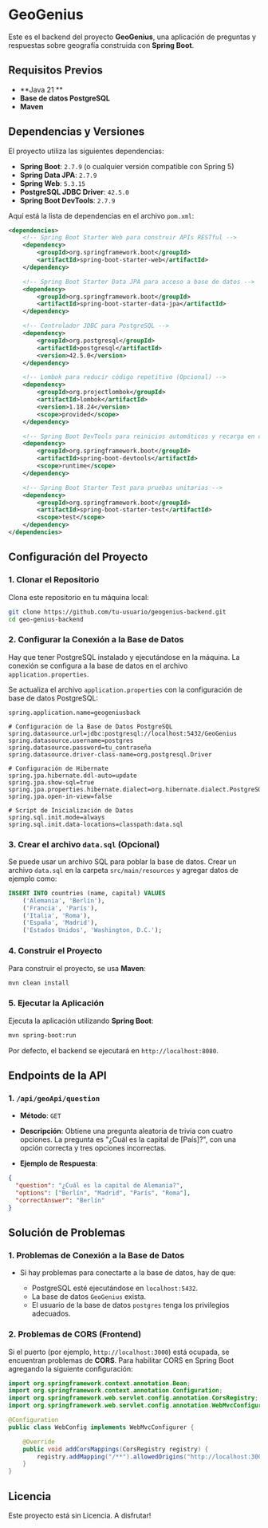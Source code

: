 # GeoGenius 

Este es el backend del proyecto **GeoGenius**, una aplicación de preguntas y respuestas sobre geografía construida con **Spring Boot**. 

## Requisitos Previos


* **Java 21 ** 
* **Base de datos PostgreSQL**
* **Maven** 

## Dependencias y Versiones

El proyecto utiliza las siguientes dependencias:

* **Spring Boot**: `2.7.9` (o cualquier versión compatible con Spring 5)
* **Spring Data JPA**: `2.7.9`
* **Spring Web**: `5.3.15`
* **PostgreSQL JDBC Driver**: `42.5.0`
* **Spring Boot DevTools**: `2.7.9`


Aquí está la lista de dependencias en el archivo `pom.xml`:

```xml
<dependencies>
    <!-- Spring Boot Starter Web para construir APIs RESTful -->
    <dependency>
        <groupId>org.springframework.boot</groupId>
        <artifactId>spring-boot-starter-web</artifactId>
    </dependency>

    <!-- Spring Boot Starter Data JPA para acceso a base de datos -->
    <dependency>
        <groupId>org.springframework.boot</groupId>
        <artifactId>spring-boot-starter-data-jpa</artifactId>
    </dependency>

    <!-- Controlador JDBC para PostgreSQL -->
    <dependency>
        <groupId>org.postgresql</groupId>
        <artifactId>postgresql</artifactId>
        <version>42.5.0</version>
    </dependency>

    <!-- Lombok para reducir código repetitivo (Opcional) -->
    <dependency>
        <groupId>org.projectlombok</groupId>
        <artifactId>lombok</artifactId>
        <version>1.18.24</version>
        <scope>provided</scope>
    </dependency>

    <!-- Spring Boot DevTools para reinicios automáticos y recarga en caliente -->
    <dependency>
        <groupId>org.springframework.boot</groupId>
        <artifactId>spring-boot-devtools</artifactId>
        <scope>runtime</scope>
    </dependency>

    <!-- Spring Boot Starter Test para pruebas unitarias -->
    <dependency>
        <groupId>org.springframework.boot</groupId>
        <artifactId>spring-boot-starter-test</artifactId>
        <scope>test</scope>
    </dependency>
</dependencies>
```

## Configuración del Proyecto

### 1. Clonar el Repositorio

Clona este repositorio en tu máquina local:

```bash
git clone https://github.com/tu-usuario/geogenius-backend.git
cd geo-genius-backend
```

### 2. Configurar la Conexión a la Base de Datos

Hay que tener PostgreSQL instalado y ejecutándose en la máquina. La conexión se configura a la base de datos en el archivo `application.properties`.

Se actualiza el archivo `application.properties` con la configuración de base de datos PostgreSQL:

```properties
spring.application.name=geogeniusback

# Configuración de la Base de Datos PostgreSQL
spring.datasource.url=jdbc:postgresql://localhost:5432/GeoGenius
spring.datasource.username=postgres
spring.datasource.password=tu_contraseña
spring.datasource.driver-class-name=org.postgresql.Driver

# Configuración de Hibernate
spring.jpa.hibernate.ddl-auto=update
spring.jpa.show-sql=true
spring.jpa.properties.hibernate.dialect=org.hibernate.dialect.PostgreSQLDialect
spring.jpa.open-in-view=false

# Script de Inicialización de Datos
spring.sql.init.mode=always
spring.sql.init.data-locations=classpath:data.sql
```


### 3. Crear el archivo `data.sql` (Opcional)

Se puede usar un archivo SQL para poblar la base de datos. Crear un archivo `data.sql` en la carpeta `src/main/resources` y agregar datos de ejemplo como:

```sql
INSERT INTO countries (name, capital) VALUES
    ('Alemania', 'Berlín'),
    ('Francia', 'París'),
    ('Italia', 'Roma'),
    ('España', 'Madrid'),
    ('Estados Unidos', 'Washington, D.C.');
```

### 4. Construir el Proyecto

Para construir el proyecto, se usa **Maven**:

```bash
mvn clean install
```

### 5. Ejecutar la Aplicación

Ejecuta la aplicación utilizando **Spring Boot**:

```bash
mvn spring-boot:run
```

Por defecto, el backend se ejecutará en `http://localhost:8080`.

## Endpoints de la API

### 1. `/api/geoApi/question`

* **Método**: `GET`

* **Descripción**: Obtiene una pregunta aleatoria de trivia con cuatro opciones. La pregunta es "¿Cuál es la capital de \[País]?", con una opción correcta y tres opciones incorrectas.

* **Ejemplo de Respuesta**:

```json
{
  "question": "¿Cuál es la capital de Alemania?",
  "options": ["Berlín", "Madrid", "París", "Roma"],
  "correctAnswer": "Berlín"
}
```

## Solución de Problemas

### 1. Problemas de Conexión a la Base de Datos

* Si hay problemas para conectarte a la base de datos, hay de que:

  * PostgreSQL esté ejecutándose en `localhost:5432`.
  * La base de datos `GeoGenius` exista.
  * El usuario de la base de datos `postgres` tenga los privilegios adecuados.

### 2. Problemas de CORS (Frontend)

Si el puerto (por ejemplo, `http://localhost:3000`) está ocupada, se encuentran problemas de **CORS**. Para habilitar CORS en Spring Boot agregando la siguiente configuración:

```java
import org.springframework.context.annotation.Bean;
import org.springframework.context.annotation.Configuration;
import org.springframework.web.servlet.config.annotation.CorsRegistry;
import org.springframework.web.servlet.config.annotation.WebMvcConfigurer;

@Configuration
public class WebConfig implements WebMvcConfigurer {

    @Override
    public void addCorsMappings(CorsRegistry registry) {
        registry.addMapping("/**").allowedOrigins("http://localhost:3000");
    }
}
```

## Licencia

Este proyecto está sin Licencia. A disfrutar!

